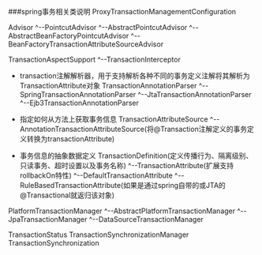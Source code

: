 ###spring事务相关类说明
ProxyTransactionManagementConfiguration


Advisor
  ^--PointcutAdvisor
    ^--AbstractPointcutAdvisor
      ^--AbstractBeanFactoryPointcutAdvisor
        ^--BeanFactoryTransactionAttributeSourceAdvisor

TransactionAspectSupport
  ^--TransactionInterceptor
  
- transaction注解解析器，用于支持解析各种不同的事务定义注解将其解析为TransactionAttribute对象
TransactionAnnotationParser
  ^--SpringTransactionAnnotationParser
  ^--JtaTransactionAnnotationParser
  ^--Ejb3TransactionAnnotationParser

- 指定如何从方法上获取事务信息
TransactionAttributeSource
  ^--AnnotationTransactionAttributeSource(将@Transaction注解定义的事务定义转换为transactionAttribute)
 
- 事务信息的抽象数据定义
TransactionDefinition(定义传播行为、隔离级别、只读事务、超时设置以及事务名称)
  ^--TransactionAttribute(扩展支持rollbackOn特性)
    ^--DefaultTransactionAttribute
      ^--RuleBasedTransactionAttribute(如果是通过spring自带的或JTA的@Transactional就返归该对象)

PlatformTransactionManager
   ^--AbstractPlatformTransactionManager
      ^--JpaTransactionManager
      ^--DataSourceTransactionManager

TransactionStatus
TransactionSynchronizationManager
TransactionSynchronization
